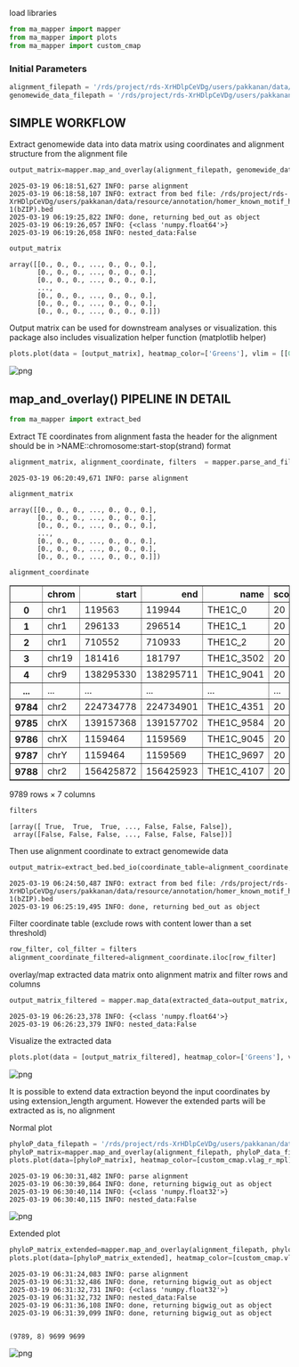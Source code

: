 load libraries


```python
from ma_mapper import mapper
from ma_mapper import plots
from ma_mapper import custom_cmap
```

### Initial Parameters


```python
alignment_filepath = '/rds/project/rds-XrHDlpCeVDg/users/pakkanan/data/output/ma_mapper/hg38_main/alignment/THE1C.fasta.aligned'
genomewide_data_filepath = '/rds/project/rds-XrHDlpCeVDg/users/pakkanan/data/resource/annotation/homer_known_motif_hg38/AP-1(bZIP).bed'
```

## SIMPLE WORKFLOW

Extract genomewide data into data matrix using coordinates and alignment structure from the alignment file 


```python
output_matrix=mapper.map_and_overlay(alignment_filepath, genomewide_data_filepath,data_format='bed')
```

    2025-03-19 06:18:51,627 INFO: parse alignment
    2025-03-19 06:18:58,107 INFO: extract from bed file: /rds/project/rds-XrHDlpCeVDg/users/pakkanan/data/resource/annotation/homer_known_motif_hg38/AP-1(bZIP).bed
    2025-03-19 06:19:25,822 INFO: done, returning bed_out as object
    2025-03-19 06:19:26,057 INFO: {<class 'numpy.float64'>}
    2025-03-19 06:19:26,058 INFO: nested_data:False



```python
output_matrix
```




    array([[0., 0., 0., ..., 0., 0., 0.],
           [0., 0., 0., ..., 0., 0., 0.],
           [0., 0., 0., ..., 0., 0., 0.],
           ...,
           [0., 0., 0., ..., 0., 0., 0.],
           [0., 0., 0., ..., 0., 0., 0.],
           [0., 0., 0., ..., 0., 0., 0.]])



Output matrix can be used for downstream analyses or visualization. this package also includes visualization helper function (matplotlib helper)


```python
plots.plot(data = [output_matrix], heatmap_color=['Greens'], vlim = [[0,0.1]], opacity = 0.9)
```


    
![png](01basicworkflow_files/01basicworkflow_9_0.png)
    


## map_and_overlay() PIPELINE IN DETAIL


```python
from ma_mapper import extract_bed
```

Extract TE coordinates from alignment fasta the header for the alignment should be in >NAME::chromosome:start-stop(strand) format


```python
alignment_matrix, alignment_coordinate, filters  = mapper.parse_and_filter(alignment_file=alignment_filepath, preprocess_out=True)
```

    2025-03-19 06:20:49,671 INFO: parse alignment



```python
alignment_matrix
```




    array([[0., 0., 0., ..., 0., 0., 0.],
           [0., 0., 0., ..., 0., 0., 0.],
           [0., 0., 0., ..., 0., 0., 0.],
           ...,
           [0., 0., 0., ..., 0., 0., 0.],
           [0., 0., 0., ..., 0., 0., 0.],
           [0., 0., 0., ..., 0., 0., 0.]])




```python
alignment_coordinate
```




<div>
<style scoped>
    .dataframe tbody tr th:only-of-type {
        vertical-align: middle;
    }

    .dataframe tbody tr th {
        vertical-align: top;
    }

    .dataframe thead th {
        text-align: right;
    }
</style>
<table border="1" class="dataframe">
  <thead>
    <tr style="text-align: right;">
      <th></th>
      <th>chrom</th>
      <th>start</th>
      <th>end</th>
      <th>name</th>
      <th>score</th>
      <th>strand</th>
      <th>original_order</th>
    </tr>
  </thead>
  <tbody>
    <tr>
      <th>0</th>
      <td>chr1</td>
      <td>119563</td>
      <td>119944</td>
      <td>THE1C_0</td>
      <td>20</td>
      <td>-</td>
      <td>0</td>
    </tr>
    <tr>
      <th>1</th>
      <td>chr1</td>
      <td>296133</td>
      <td>296514</td>
      <td>THE1C_1</td>
      <td>20</td>
      <td>-</td>
      <td>1</td>
    </tr>
    <tr>
      <th>2</th>
      <td>chr1</td>
      <td>710552</td>
      <td>710933</td>
      <td>THE1C_2</td>
      <td>20</td>
      <td>-</td>
      <td>2</td>
    </tr>
    <tr>
      <th>3</th>
      <td>chr19</td>
      <td>181416</td>
      <td>181797</td>
      <td>THE1C_3502</td>
      <td>20</td>
      <td>-</td>
      <td>3</td>
    </tr>
    <tr>
      <th>4</th>
      <td>chr9</td>
      <td>138295330</td>
      <td>138295711</td>
      <td>THE1C_9041</td>
      <td>20</td>
      <td>+</td>
      <td>4</td>
    </tr>
    <tr>
      <th>...</th>
      <td>...</td>
      <td>...</td>
      <td>...</td>
      <td>...</td>
      <td>...</td>
      <td>...</td>
      <td>...</td>
    </tr>
    <tr>
      <th>9784</th>
      <td>chr2</td>
      <td>224734778</td>
      <td>224734901</td>
      <td>THE1C_4351</td>
      <td>20</td>
      <td>-</td>
      <td>9784</td>
    </tr>
    <tr>
      <th>9785</th>
      <td>chrX</td>
      <td>139157368</td>
      <td>139157702</td>
      <td>THE1C_9584</td>
      <td>20</td>
      <td>+</td>
      <td>9785</td>
    </tr>
    <tr>
      <th>9786</th>
      <td>chrX</td>
      <td>1159464</td>
      <td>1159569</td>
      <td>THE1C_9045</td>
      <td>20</td>
      <td>-</td>
      <td>9786</td>
    </tr>
    <tr>
      <th>9787</th>
      <td>chrY</td>
      <td>1159464</td>
      <td>1159569</td>
      <td>THE1C_9697</td>
      <td>20</td>
      <td>-</td>
      <td>9787</td>
    </tr>
    <tr>
      <th>9788</th>
      <td>chr2</td>
      <td>156425872</td>
      <td>156425923</td>
      <td>THE1C_4107</td>
      <td>20</td>
      <td>-</td>
      <td>9788</td>
    </tr>
  </tbody>
</table>
<p>9789 rows × 7 columns</p>
</div>




```python
filters
```




    [array([ True,  True,  True, ..., False, False, False]),
     array([False, False, False, ..., False, False, False])]



Then use alignment coordinate to extract genomewide data


```python
output_matrix=extract_bed.bed_io(coordinate_table=alignment_coordinate, bed=genomewide_data_filepath)
```

    2025-03-19 06:24:50,487 INFO: extract from bed file: /rds/project/rds-XrHDlpCeVDg/users/pakkanan/data/resource/annotation/homer_known_motif_hg38/AP-1(bZIP).bed
    2025-03-19 06:25:19,495 INFO: done, returning bed_out as object


Filter coordinate table (exclude rows with content lower than a set threshold)


```python
row_filter, col_filter = filters
alignment_coordinate_filtered=alignment_coordinate.iloc[row_filter]
```

overlay/map extracted data matrix onto alignment matrix and filter rows and columns 


```python
output_matrix_filtered = mapper.map_data(extracted_data=output_matrix, alignment_matrix= alignment_matrix, filter=filters)
```

    2025-03-19 06:26:23,378 INFO: {<class 'numpy.float64'>}
    2025-03-19 06:26:23,379 INFO: nested_data:False


Visualize the extracted data


```python
plots.plot(data = [output_matrix_filtered], heatmap_color=['Greens'], vlim = [[0,0.1]], opacity = 0.9)
```


    
![png](01basicworkflow_files/01basicworkflow_24_0.png)
    


It is possible to extend data extraction beyond the input coordinates by using extension_length argument. However the extended parts will be extracted as is, no alignment

Normal plot


```python
phyloP_data_filepath = '/rds/project/rds-XrHDlpCeVDg/users/pakkanan/data/resource/UCSC_phyloP_track/hg38.phyloP447way.bw'
phyloP_matrix=mapper.map_and_overlay(alignment_filepath, phyloP_data_filepath,data_format='bigwig')
plots.plot(data=[phyloP_matrix], heatmap_color=[custom_cmap.vlag_r_mpl], vlim =[[-0.5,0.5]])
```

    2025-03-19 06:30:31,482 INFO: parse alignment
    2025-03-19 06:30:39,864 INFO: done, returning bigwig_out as object
    2025-03-19 06:30:40,114 INFO: {<class 'numpy.float32'>}
    2025-03-19 06:30:40,115 INFO: nested_data:False



    
![png](01basicworkflow_files/01basicworkflow_27_1.png)
    


Extended plot


```python
phyloP_matrix_extended=mapper.map_and_overlay(alignment_filepath, phyloP_data_filepath,data_format='bigwig', extension_length=100)
plots.plot(data=[phyloP_matrix_extended], heatmap_color=[custom_cmap.vlag_r_mpl], vlim =[[-0.5,0.5]])
```

    2025-03-19 06:31:24,083 INFO: parse alignment
    2025-03-19 06:31:32,486 INFO: done, returning bigwig_out as object
    2025-03-19 06:31:32,731 INFO: {<class 'numpy.float32'>}
    2025-03-19 06:31:32,732 INFO: nested_data:False
    2025-03-19 06:31:36,108 INFO: done, returning bigwig_out as object
    2025-03-19 06:31:39,099 INFO: done, returning bigwig_out as object


    (9789, 8) 9699 9699



    
![png](01basicworkflow_files/01basicworkflow_29_2.png)
    

